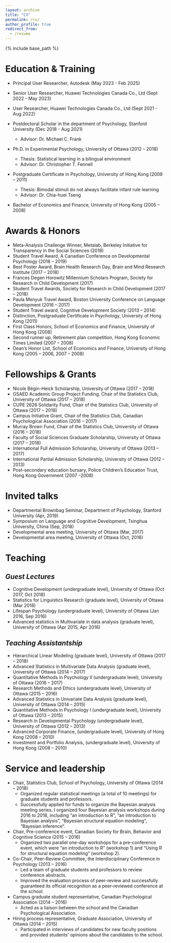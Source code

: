 ```yaml
---
layout: archive
title: "CV"
permalink: /cv/
author_profile: true
redirect_from:
  - /resume
---
```


{% include base_path %}

Education & Training
======
* Principal User Researcher, Autodesk (May 2023 - Feb 2025)

* Senior User Researcher, Huawei Technologies Canada Co., Ltd (Sept 2022 - May 2023)

* User Researcher, Huawei Technologies Canada Co., Ltd (Sept 2021 - Aug 2022)

* Postdoctoral Scholar in the department of Psychology, Stanford University (Dec 2018 - Aug 2021)
    * Advisor: Dr. Michael C. Frank

* Ph.D. in Experimental Psychology, University of Ottawa (2012 – 2018)
    * Thesis: Statistical learning in a bilingual environment
    * Advisor: Dr. Christopher T. Fennell

* Postgraduate Certificate in Psychology, University of Hong Kong (2009 – 2011)
    * Thesis: Bimodal stimuli do not always facilitate infant rule learning
    * Advisor: Dr. Chia-huei Tseng

* Bachelor of Economics and Finance, University of Hong Kong (2005 – 2008)

Awards & Honors
======
* Meta-Analysis Challenge Winner, Metalab, Berkeley Initiative for Transparency in the Social Sciences (2018)
* Student Travel Award, A Canadian Conference on Developmental Psychology (2018 – 2019)
* Best Poster Award, Brain Health Research Day, Brain and Mind Research Institute (2017 – 2018) 
* Frances Degen Horowitz Millennium Scholars Program, Society for Research in Child Development (2017)
* Student Travel Awards, Society for Research in Child Development (2017 – 2018)
* Paula Menyuk Travel Award, Boston University Conference on Language Development (2016 – 2017)
* Student Travel award, Cognitive Development Society (2013 – 2014)
* Distinction, Postgraduate Certificate in Psychology, University of Hong Kong (2011)
* First Class Honors, School of Economics and Finance, University of Hong Kong (2008)
* Second runner up, Retirement plan competition, Hong Kong Economic Times Limited (2007 – 2008)
* Dean’s Honor List, School of Economics and Finance, University of Hong Kong (2005 – 2006, 2007 – 2008)

  
Fellowships & Grants
======
* Nicole Bégin-Heick Scholarship, University of Ottawa (2017 – 2018)
* GSAED Academic Group Project Funding, Chair of the Statistics Club, University of Ottawa (2017 – 2018)
* CUPE 2626 Solidarity Fund, Chair of the Statistics Club, University of Ottawa (2017 – 2018)
* Campus Initiative Grant, Chair of the Statistics Club, Canadian Psychological Association (2016 – 2017)
* Murray Brown Fund, Chair of the Statistics Club, University of Ottawa (2016 – 2018)
* Faculty of Social Sciences Graduate Scholarship, University of Ottawa (2017 – 2018)
* International Full Admission Scholarship, University of Ottawa (2013 – 2017) 
* International Partial Admission Scholarship, University of Ottawa (2012 – 2013) 
* Post-secondary education bursary, Police Children’s Education Trust, Hong Kong Government (2007 –2008)

Invited talks
======
* Departmental Brownbag Seminar, Department of Psychology, Stanford University (Apr, 2019)
* Symposium on Language and Cognitive Development, Tsinghua University, China (Sep, 2018)
* Developmental area meeting, University of Ottawa (Mar, 2017)
* Developmental area meeting, University of Ottawa (Oct, 2016)


Teaching
======
  _Guest Lectures_
  -
  * Cognitive Development (undergraduate level), University of Ottawa (Oct 2017, Oct 2018)
  * Statistics for Linguistics Research (graduate level), University of Ottawa (Mar 2018)
  * Lifespan Psychology (undergraduate level), University of Ottawa (Jan 2016, Sep 2016)
  * Advanced statistics in Multivariate in data analysis (graduate level), University of Ottawa (Apr 2015, Apr 2016)
  
  _Teaching Assistantship_
  -
  * Hierarchical Linear Modeling (graduate level), University of Ottawa (2017 – 2018)
  * Advanced Statistics in Multivariate Data Analysis (graduate level), University of Ottawa (2014 – 2017)
  * Quantitative Methods in Psychology II (undergraduate level), University of Ottawa (2016 – 2017)    
  * Research Methods and Ethics (undergraduate level), University of Ottawa (2015 – 2016)    
  * Advanced Statistics in Univariate Data Analysis (graduate level), University of Ottawa (2014 – 2015)    
  * Quantitative Methods in Psychology I (undergraduate level), University of Ottawa (2013 – 2015)
  * Research in Developmental Psychology (undergraduate level), University of Ottawa (2012 – 2013)    
  * Advanced Corporate Finance, (undergraduate level), University of Hong Kong (2008 – 2010)        
  * Investment and Portfolio Analysis, (undergraduate level), University of Hong Kong (2008 – 2010)

  
Service and leadership
======
* Chair, Statistics Club, School of Psychology, University of Ottawa (2014 – 2018)
    * Organized regular statistical meetings (a total of 10 meetings) for graduate students and professors. 
    * Successfully applied for funds to organize the Bayesian analysis meeting series. I organized four Bayesian analysis workshops during 2016 to 2018, including “an introduction to R”, “an introduction to Bayesian analysis”, “Bayesian structural equation modeling”, “Bayesian inference”. 
* Chair, Pre-conference event, Canadian Society for Brain, Behavior and Cognitive Science (2015 – 2016)
    * Organized two parallel one-day workshops for a pre-conference event, which were “an introduction to R” (workshop 1) and “Using R for structural equation modeling” (workshop 2).
* Co-Chair, Peer-Review Committee, the Interdisciplinary Conference in Psychology (2013 – 2016)
    * Led a team of graduate students and professors to review conference abstracts.
    * Improved the evaluation process of peer-review and successfully guaranteed its official recognition as a peer-reviewed conference at the school.
* Campus graduate student representative, Canadian Psychological Association (2014 – 2016)
    * Acted as a liaison between the school and the Canadian Psychological Association.    
* Hiring process representative, Graduate Association, University of Ottawa (2014 – 2015) 
    * Participated in interviews of candidates for new faculty positions and provided students’ opinions about the candidates to the school.


